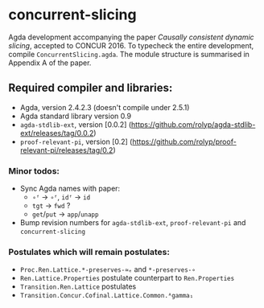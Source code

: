 # concurrent-slicing

Agda development accompanying the paper _Causally consistent dynamic
slicing_, accepted to CONCUR 2016. To typecheck the entire development,
compile `ConcurrentSlicing.agda`. The module structure is summarised in
Appendix A of the paper.

## Required compiler and libraries:

* Agda, version 2.4.2.3 (doesn't compile under 2.5.1)
* Agda standard library version 0.9
* `agda-stdlib-ext`, version [0.0.2] (https://github.com/rolyp/agda-stdlib-ext/releases/tag/0.0.2)
* `proof-relevant-pi`, version [0.2] (https://github.com/rolyp/proof-relevant-pi/releases/tag/0.2)

### Minor todos:

* Sync Agda names with paper:
  * `∘ᶠ` → `∘ᶠ`, `idᶠ` → `id`
  * `tgt` → `fwd` ?
  * `get`/`put` → `app`/`unapp`
* Bump revision numbers for `agda-stdlib-ext`, `proof-relevant-pi` and `concurrent-slicing`

### Postulates which will remain postulates:

* `Proc.Ren.Lattice.*-preserves-≃ₑ` and `*-preserves-∘`
* `Ren.Lattice.Properties` postulate counterpart to `Ren.Properties`
* `Transition.Ren.Lattice` postulates
* `Transition.Concur.Cofinal.Lattice.Common.ᴬgamma₁`
